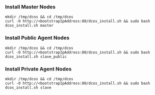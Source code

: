 ### Install Master Nodes
```
mkdir /tmp/dcos && cd /tmp/dcos
curl -O http://<bootstrapIpAddress:80/dcos_install.sh && sudo bash dcos_install.sh master
```

### Install Public Agent Nodes
```
mkdir /tmp/dcos && cd /tmp/dcos
curl -O http://<bootstrapIpAddress:80/dcos_install.sh && sudo bash dcos_install.sh slave_public
```

### Install Private Agent Nodes
```
mkdir /tmp/dcos && cd /tmp/dcos
curl -O http://<bootstrapIpAddress:80/dcos_install.sh && sudo bash dcos_install.sh slave
```
